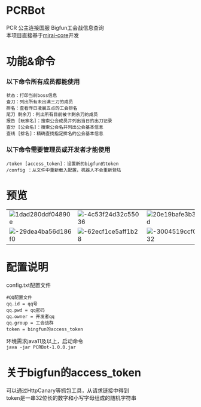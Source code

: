 # PCRBot
PCR 公主连接国服 Bigfun工会战信息查询  
本项目直接基于[mirai-core](https://github.com/mamoe/mirai)开发


# 功能&命令
### 以下命令所有成员都能使用
```
状态：打印当前boss信息
查刀：列出所有未出满三刀的成员
排名：查看昨日凌晨五点的工会排名
尾刀 剩余刀：列出所有目前被卡剩余刀的成员
报告 [玩家名]：搜索公会成员并列出当日的出刀记录
查分 [公会名]：搜索公会名并列出公会基本信息
查线 [排名]：精确查找指定排名的公会基本信息
```
### 以下命令需要管理员或开发者才能使用  
```
/token [access_token]：设置新的bigfun的token
/config ：从文件中重新载入配置，机器人不会重新登陆
```


# 预览
|       |  |  |
| ----------- | ----------- | ------ |
| ![1dad280ddf04890e](https://user-images.githubusercontent.com/26589867/192179111-c6669c8b-06a6-40db-80ec-c737292cac18.png)      | ![-4c53f24d32c55036](https://user-images.githubusercontent.com/26589867/192179115-a1f3e48a-b882-4f39-9eb5-7b8a90ac345e.png)       | ![20e19bafe3b35dcd](https://user-images.githubusercontent.com/26589867/192179117-29192603-2b61-4ba0-afa0-4481dcf5c6b1.png)  |
| ![-29dea4ba56d186f0](https://user-images.githubusercontent.com/26589867/192179120-80954f29-b206-4d58-ae7e-411edb265fc4.png)   | ![-62ecf1ce5aff1b28](https://user-images.githubusercontent.com/26589867/192179123-62aa3df7-e1ae-4f14-b4f2-0b583dab8759.png)        | ![-3004519ccf068432](https://user-images.githubusercontent.com/26589867/192179124-89b92387-415c-494a-be69-9e767833a626.png) |


# 配置说明
config.txt配置文件  
```
#QQ配置文件  
qq.id = qq号  
qq.pwd = qq密码  
qq.owner = 开发者qq  
qq.group = 工会战群  
token = bingfun的access_token  
```

环境需求java11及以上，启动命令  
```java -jar PCRBot-1.0.0.jar```


# 关于bigfun的access_token
可以通过HttpCanary等抓包工具，从请求链接中得到  
token是一串32位长的数字和小写字母组成的随机字符串
